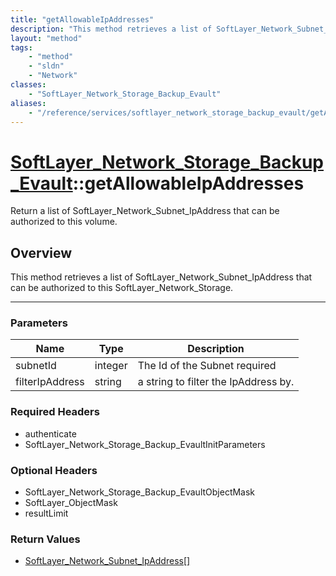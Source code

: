 ```yaml
---
title: "getAllowableIpAddresses"
description: "This method retrieves a list of SoftLayer_Network_Subnet_IpAddress that can be authorized to this SoftLayer_Network_Stor... "
layout: "method"
tags:
    - "method"
    - "sldn"
    - "Network"
classes:
    - "SoftLayer_Network_Storage_Backup_Evault"
aliases:
    - "/reference/services/softlayer_network_storage_backup_evault/getAllowableIpAddresses"
---
```

# [SoftLayer_Network_Storage_Backup_Evault](/reference/services/SoftLayer_Network_Storage_Backup_Evault)::getAllowableIpAddresses

Return a list of SoftLayer_Network_Subnet_IpAddress that can be authorized to this volume. 


## Overview 
This method retrieves a list of SoftLayer_Network_Subnet_IpAddress that can be authorized to this SoftLayer_Network_Storage. 

-----

### Parameters 
|Name | Type | Description |
| --- | --- | --- |
|subnetId| integer| The Id of the Subnet required|
|filterIpAddress| string| a string to filter the IpAddress by.|


### Required Headers
* authenticate
* SoftLayer_Network_Storage_Backup_EvaultInitParameters


### Optional Headers
* SoftLayer_Network_Storage_Backup_EvaultObjectMask
* SoftLayer_ObjectMask
* resultLimit

### Return Values
* <a href='/reference/datatypes/SoftLayer_Network_Subnet_IpAddress'>SoftLayer_Network_Subnet_IpAddress[] </a>




